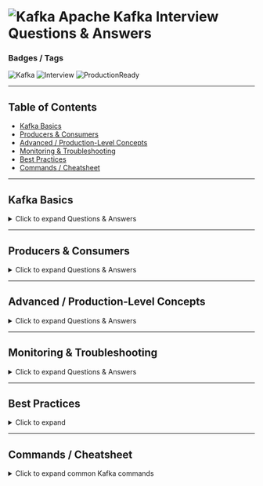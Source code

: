 # ![Kafka](https://img.shields.io/badge/Apache-Kafka-orange?style=for-the-badge) Apache Kafka Interview Questions & Answers

### **Badges / Tags**
![Kafka](https://img.shields.io/badge/Kafka-Streaming-orange) ![Interview](https://img.shields.io/badge/Interview-Questions-blue) ![ProductionReady](https://img.shields.io/badge/Production-Ready-green)

---

## **Table of Contents**

- [Kafka Basics](#kafka-basics)  
- [Producers & Consumers](#producers--consumers)  
- [Advanced / Production-Level Concepts](#advanced--production-level-concepts)  
- [Monitoring & Troubleshooting](#monitoring--troubleshooting)  
- [Best Practices](#best-practices)  
- [Commands / Cheatsheet](#commands-cheatsheet)  

---

## **Kafka Basics** <a name="kafka-basics"></a>

<details>
<summary>Click to expand Questions & Answers</summary>

**⚡ Q1: What is Kafka?**  
A distributed streaming platform for building real-time data pipelines and applications, allowing reliable publishing, storing, and consuming of messages.  

**Q2: How is Kafka different from a traditional message queue?**  
Kafka stores messages durably and allows multiple consumers to read the same messages; queues remove messages once consumed.  

**⚡ Q3: What is a topic in Kafka?**  
A logical channel for messages where producers send data and consumers read it.  

**Q4: What is a partition in Kafka?**  
A subdivision of a topic that allows parallel processing; message order is guaranteed within a partition.  

**Q5: What is a broker?**  
A Kafka server responsible for storing messages and serving producers and consumers.  

**Q6: What are the main components of Kafka architecture?**  
Producers, consumers, brokers, topics, partitions, consumer groups, and Zookeeper/KRaft for cluster management.  

</details>

---

## **Producers & Consumers** <a name="producers--consumers"></a>

<details>
<summary>Click to expand Questions & Answers</summary>

**⚡ Q7: What is a consumer group?**  
A set of consumers sharing the partitions of a topic for load balancing and scalability.  

**Q8: What happens if the number of consumers exceeds the number of partitions?**  
Extra consumers remain idle, as each partition can only be consumed by one consumer in a group.  

**Q9: How does Kafka track which messages a consumer has read?**  
Through offsets, which can be committed automatically or manually.  

**⚡ Q10: What are the delivery semantics in Kafka?**  
- At-most-once: messages may be lost  
- At-least-once: messages may be duplicated  
- Exactly-once: messages are processed only once  

**Q11: Difference between automatic and manual offset commit?**  
Automatic commit is easier but less reliable; manual commit gives control and reduces duplicate processing.  

**Q12: What is the role of keys in Kafka producers?**  
Keys determine the partition for a message, allowing ordered processing of messages with the same key.  

**Q13: What happens if a consumer fails?**  
Kafka reassigns its partitions to other consumers in the same group.  

</details>

---

## **Advanced / Production-Level Concepts** <a name="advanced--production-level-concepts"></a>

<details>
<summary>Click to expand Questions & Answers</summary>

**⚡ Q14: How does Kafka achieve fault tolerance?**  
Through replication across brokers; leaders handle writes and followers replicate data. Failover occurs automatically.  

**Q15: What is ISR (In-Sync Replicas)?**  
Replicas that are fully caught up with the leader; only ISR members can be promoted to leader.  

**⚡ Q16: When should Kafka be used over REST APIs?**  
Kafka is ideal for asynchronous, high-throughput, durable messaging; REST is suitable for synchronous requests.  

**Q17: What is Kafka Streams?**  
A library to process streams of messages in real-time, enabling transformations, aggregations, and joins.  

**Q18: What is the difference between stateful and stateless processing?**  
- Stateless: no state is maintained across messages  
- Stateful: maintains state such as aggregations or counts across messages  

**⚡ Q19: What is Schema Registry in Kafka?**  
A service to manage message schemas and ensure producer-consumer compatibility.  

**Q20: What are the schema compatibility types?**  
Backward, Forward, and Full.  

**⚡ Q21: What are Kafka transactions?**  
Allow atomic writes to multiple partitions/topics and enable exactly-once processing.  

**Q22: How do you configure a transactional producer?**  
Set `transactional.id`, call `initTransactions()`, wrap sends in `beginTransaction()` and `commitTransaction()`.  

**Q23: How is message order maintained in Kafka?**  
By using a key; messages with the same key are sent to the same partition.  

**Q24: What is consumer lag?**  
The difference between the latest offset and the consumer's offset; indicates if consumers are falling behind.  

**Q25: How can slow producers be handled?**  
Optimize batching, enable compression, and use asynchronous sends.  

**⚡ Q26: What is exactly-once processing?**  
Achieved using idempotent producers, transactions, and committing offsets after processing to ensure messages are processed once.  

**Q27: What are the trade-offs of exactly-once semantics?**  
Adds some performance overhead but ensures correctness in critical systems.  

**Q28: How do you handle message duplication in consumers?**  
Use idempotent operations or track message IDs to avoid duplicate processing.  

**Q29: How do partitions help with scalability?**  
More partitions allow multiple consumers to read in parallel, increasing throughput.  

**Q30: How do producers handle retries?**  
Kafka producers can retry sending messages with `retries` and `acks` settings to ensure reliability.  

</details>

---

## **Monitoring & Troubleshooting** <a name="monitoring--troubleshooting"></a>

<details>
<summary>Click to expand Questions & Answers</summary>

**⚡ Q31: What are common Kafka issues in production?**  
Consumer lag, broker failures, slow producers, disk full, and under-replicated partitions.  

**Q32: How do you monitor Kafka?**  
Using tools like Prometheus, Grafana, and Kafka Manager; monitoring lag, request rates, under-replicated partitions, and disk usage.  

**Q33: What happens if a partition leader fails?**  
An ISR replica is promoted automatically; message order within the partition is preserved.  

**Q34: How do you handle under-replicated partitions?**  
Monitor them and add brokers or adjust replication factor to ensure all replicas are synchronized.  

**Q35: How do you scale Kafka clusters?**  
Increase the number of partitions, add brokers, and balance load across consumer groups.  

</details>

---

## **Best Practices** <a name="best-practices"></a>

<details>
<summary>Click to expand</summary>

- Use **partitions and keys** strategically to maintain message order and enable parallel processing.  
- Monitor **consumer lag** regularly to ensure consumers are keeping up with producers.  
- Configure **replication factor ≥ 3** for fault tolerance and high availability.  
- Use **idempotent producers and transactions** for exactly-once processing.  
- Enable **compression** and **batching** for high throughput and lower network overhead.  
- Use **Schema Registry** to manage schema evolution safely.  
- Regularly monitor **under-replicated partitions**, disk usage, and broker health metrics.  

</details>

---

## **Commands / Cheatsheet** <a name="commands-cheatsheet"></a>

<details>
<summary>Click to expand common Kafka commands</summary>

### ⚡ Kafka Broker Commands
- Start ZooKeeper (if using ZooKeeper mode):  
  `zookeeper-server-start.sh config/zookeeper.properties`
- Start Kafka broker:  
  `kafka-server-start.sh config/server.properties`
- Stop Kafka broker:  
  `kafka-server-stop.sh`

### ⚡ Kafka Topic Commands
- Create a topic:  
  `kafka-topics.sh --create --topic my-topic --bootstrap-server localhost:9092 --partitions 3 --replication-factor 1`
- List all topics:  
  `kafka-topics.sh --list --bootstrap-server localhost:9092`
- Describe a topic (partitions, leaders, replicas):  
  `kafka-topics.sh --describe --topic my-topic --bootstrap-server localhost:9092`
- Delete a topic:  
  `kafka-topics.sh --delete --topic my-topic --bootstrap-server localhost:9092`

### ⚡ Kafka Producer & Consumer
- Start a producer for a topic:  
  `kafka-console-producer.sh --topic my-topic --bootstrap-server localhost:9092`
- Start a consumer from the beginning of a topic:  
  `kafka-console-consumer.sh --topic my-topic --from-beginning --bootstrap-server localhost:9092`
- Consume with a consumer group:  
  `kafka-console-consumer.sh --topic my-topic --group my-group --bootstrap-server localhost:9092`

### ⚡ Kafka Utilities
- Check consumer group offsets:  
  `kafka-consumer-groups.sh --describe --group my-group --bootstrap-server localhost:9092`
- Reset consumer group offsets:  
  `kafka-consumer-groups.sh --reset-offsets --group my-group --topic my-topic --to-earliest --execute`
- List consumer groups:  
  `kafka-consumer-groups.sh --list --bootstrap-server localhost:9092`

</details>
